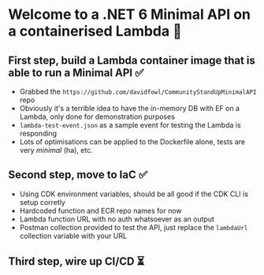 # Welcome to a .NET 6 Minimal API on a containerised Lambda 👋

## First step, build a Lambda container image that is able to run a Minimal API ✅

- Grabbed the `https://github.com/davidfowl/CommunityStandUpMinimalAPI` repo
- Obviously it's a terrible idea to have the in-memory DB with EF on a Lambda, only done for demonstration purposes
- `lambda-test-event.json` as a sample event for testing the Lambda is responding
- Lots of optimisations can be applied to the Dockerfile alone, tests are very *minimal* (ha), etc.

## Second step, move to IaC ✅

- Using CDK environment variables, should be all good if the CDK CLI is setup corretly
- Hardcoded function and ECR repo names for now
- Lambda function URL with no auth whatsoever as an output
- Postman collection provided to test the API, just replace the `lambdaUrl` collection variable with your URL

## Third step, wire up CI/CD ⏳
